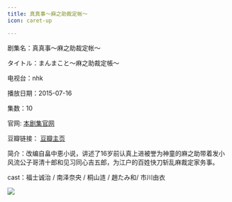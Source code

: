 ```yaml
---
title: 真真事～麻之助裁定帐～
icon: caret-up

---
```


剧集名：真真事～麻之助裁定帐～

タイトル：まんまこと～麻之助裁定帳～

电视台：nhk

播放日期：2015-07-16

集数：10

官网: [本剧集官网](https://www2.nhk.or.jp/archives/movies/?id=D0009050380_00000)

豆瓣链接： [豆瓣主页](https://movie.douban.com/subject/26366431/)


简介：改编自畠中恵小说，讲述了16岁前认真上进被誉为神童的麻之助带着发小风流公子哥清十郎和见习同心吉五郎，为江户的百姓快刀斩乱麻裁定家务事。 ​​​​​​

cast：福士诚治 / 南泽奈央 / 桐山涟 / 趙たみ和/ 市川由衣

![](https://listpic.tsgsanjiao.com/2015/2015zzs.jpg)